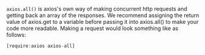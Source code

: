 `axios.all()` is axios's own way of making concurrent http requests and getting back an array of the responses. We recommend assigning the return value of axios.get to a variable before passing it into axios.all() to make your code more readable. Making a request would look something like as follows:

```javascript
[require:axios axios-all]
```
